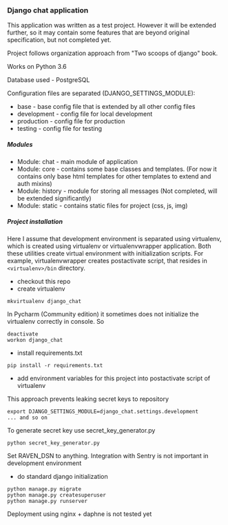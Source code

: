 ### Django chat application

This application was written as a test project.
However it will be extended further, so it may contain some features that are beyond original specification,
but not completed yet.

Project follows organization approach from "Two scoops of django" book.

Works on Python 3.6

Database used - PostgreSQL

Configuration files are separated (DJANGO_SETTINGS_MODULE):

- base - base config file that is extended by all other config files
- development - config file for local development
- production - config file for production
- testing - config file for testing

##### Modules

- Module: chat - main module of application
- Module: core - contains some base classes and templates. (For now it contains only base html templates
 for other templates to extend and auth mixins)
- Module: history - module for storing all messages (Not completed, will be extended significantly)
- Module: static - contains static files for project (css, js, img)

##### Project installation

Here I assume that development environment is separated using virtualenv,
which is created using virtualenv or virtualenvwrapper application.
Both these utilities create virtual environment with initialization scripts. For example, virtualenvwrapper
creates postactivate script, that resides in `<virtualenv>/bin` directory.

- checkout this repo
- create virtualenv

```
mkvirtualenv django_chat
```

In Pycharm (Community edition) it sometimes does not initialize the virtualenv correctly in console. So

```
deactivate
workon django_chat
```

- install requirements.txt

`pip install -r requirements.txt`

- add environment variables for this project into postactivate script of virtualenv

This approach prevents leaking secret keys to repository

```
export DJANGO_SETTINGS_MODULE=django_chat.settings.development
... and so on
```

To generate secret key use secret_key_generator.py

```
python secret_key_generator.py
```

Set RAVEN_DSN to anything. Integration with Sentry is not important in development environment

- do standard django initialization

```
python manage.py migrate
python manage.py createsuperuser
python manage.py runserver
```

Deployment using nginx + daphne is not tested yet